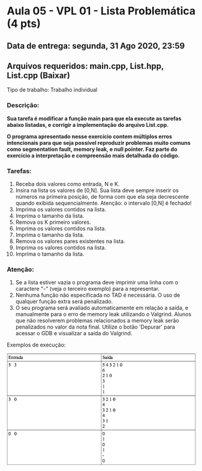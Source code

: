 # Aula 05 - VPL 01 - Lista Problemática (4 pts)

## Data de entrega: segunda, 31 Ago 2020, 23:59

## Arquivos requeridos: main.cpp, List.hpp, List.cpp (Baixar)

Tipo de trabalho: Trabalho individual

### Descrição:

**Sua tarefa é modificar a função main para que ela execute as tarefas abaixo listadas, e corrigir a implementação do arquivo List.cpp.**

**O programa apresentado nesse exercício contem múltiplos erros intencionais para que seja possível reproduzir problemas muito comuns como segmentation fault, memory leak, e null pointer. Faz parte do exercício a interpretação e compreensão mais detalhada do código.**

### Tarefas:

1) Receba dois valores como entrada, N e K. 
2) Insira na lista os valores de [0,N]. Sua lista deve sempre inserir os números na primeira posição, de forma com que ela seja decrescente quando exibida sequencialmente. Atenção: o intervalo [0,N] é fechado!
3) Imprima os valores contidos na lista.
4) Imprima o tamanho da lista.
5) Remova os K  primeiro valores.
6) Imprima os valores contidos na lista.
7) Imprima o tamanho da lista.
8) Remova os valores pares existentes na lista.
9) Imprima os valores contidos na lista.
10) Imprima o tamanho da lista.

### Atenção:

1) Se a lista estiver vazia o programa deve imprimir uma linha com o caractere "-" (veja o terceiro exemplo) para a representar.
2) Nenhuma função não especificada no TAD é necessária. O uso de qualquer função extra será penalizado.
3) O seu programa será avaliado automaticamente em relação a saída, e manualmente para o erro de memory leak utilizando o Valgrind. Alunos que não resolverem problemas relacionados a memory leak serão penalizados no valor da nota final. Utilize o botão 'Depurar' para acessar o GDB e visualizar a saída do Valgrind.

Exemplos de execução:

![](ex_in_out.png)

